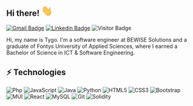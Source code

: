 ## Hi there! <img src="https://github.com/Tygovanommen/Tygovanommen/blob/main/wave.gif" width="30">

[![Gmail Badge](https://img.shields.io/badge/-tygovanommen@live.nl-c14438?style=flat&logo=Gmail&logoColor=white)](mailto:tygovanommen@live.nl "Connect via Email")
[![Linkedin Badge](https://img.shields.io/badge/-Tygo%20van%20Ommen-0072b1?style=flat&logo=Linkedin&logoColor=white)](https://www.linkedin.com/in/tygo-van-ommen/ "Connect on LinkedIn")
![Visitor Badge](https://visitor-badge.laobi.icu/badge?page_id=tygovanommen)

Hi, my name is Tygo. I'm a software engineer at BEWISE Solutions and a graduate of Fontys University of Applied Sciences, where I earned a Bachelor of Science in ICT & Software Engineering.

## ⚡ Technologies
![Php](https://img.shields.io/badge/-php-394989?style=flat&logo=php)
![JavaScript](https://img.shields.io/badge/-JavaScript-black?style=flat&logo=javascript)
![Java](https://img.shields.io/badge/-java-E34A86?style=flat&logo=java)
![Python](https://img.shields.io/badge/python-%2314354C.svg?&style=flat&logo=python)
![HTML5](https://img.shields.io/badge/-HTML5-E34F26?style=flat&logo=html5&logoColor=white)
![CSS3](https://img.shields.io/badge/-CSS3-1572B6?style=flat&logo=css3)
![Bootstrap](https://img.shields.io/badge/-Bootstrap-563D7C?style=flat&logo=bootstrap)
![MUI](https://img.shields.io/badge/MUI-%230081CB.svg?style=flat&logo=mui&logoColor=white)
![React](https://img.shields.io/badge/react-%2320232a.svg?style=flat&logo=react&logoColor=white)
![MySQL](https://img.shields.io/badge/-MySQL-black?style=flat&logo=mysql&logoColor=white)
![Git](https://img.shields.io/badge/-Git-black?style=flat&logo=git)
![Solidity](https://img.shields.io/badge/Solidity-e6e6e6?style=flat&logo=solidity&logoColor=black)
